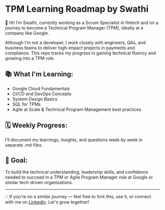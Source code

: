 # TPM Learning Roadmap by Swathi

👋 Hi! I’m Swathi, currently working as a Scrum Specialist in fintech and on a journey to become a Technical Program Manager (TPM), ideally at a company like Google.

Although I’m not a developer, I work closely with engineers, QAs, and business teams to deliver high-impact projects in payments and compliance. This repo tracks my progress in gaining technical fluency and growing into a TPM role.

## 📚 What I'm Learning:
- Google Cloud Fundamentals
- CI/CD and DevOps Concepts
- System Design Basics
- SQL for TPMs
- Agile at Scale & Technical Program Management best practices

## 🗓️ Weekly Progress:
I’ll document my learnings, insights, and questions week by week in separate .md files.

## 🎯 Goal:
To build the technical understanding, leadership skills, and confidence needed to succeed in a TPM or Agile Program Manager role at Google or similar tech-driven organizations.

---

💡 If you're on a similar journey — feel free to fork this, use it, or connect with me on [LinkedIn](https://www.linkedin.com/). Let's grow together!
